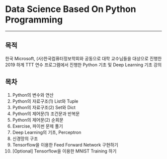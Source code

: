 # Data Science Based On Python Programming
----

## 목적

한국 Microsoft, (사)한국컴퓨터정보학회와 공동으로 대학 교수님들을 대상으로 진행한 2019 하계 TTT 연수 프로그램에서 진행한 Python 기초 및 Deep Learning 기초 강의

## 목차

1. Python의 변수와 연산
2. Python의 자료구조(1) List와 Tuple
3. Python의 자료구조(2) Set와 Dict
4. Python의 제어문(1) 조건문과 반복문
5. Python의 제어문(2) 순회문
6. Exercise, 파이썬 문제 풀기 
7. Deep Learning의 기초, Perceptron
8. 신경망의 구조
9. Tensorflow을 이용한 Feed Forward Network 구현하기
10. [Optional] Tensorflow을 이용한 MNIST Training 하기


